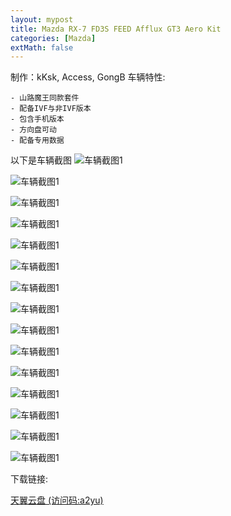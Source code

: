 ```yaml
---
layout: mypost
title: Mazda RX-7 FD3S FEED Afflux GT3 Aero Kit
categories: [Mazda]
extMath: false
---
```

制作：kKsk, Access, GongB
车辆特性:

```
- 山路魔王同款套件
- 配备IVF与非IVF版本
- 包含手机版本
- 方向盘可动
- 配备专用数据
```

以下是车辆截图
![车辆截图1](https://pic.imgdb.cn/item/62afe770094754312972dc68.jpg)

![车辆截图1](https://pic.imgdb.cn/item/62afe770094754312972dc6f.jpg)

![车辆截图1](https://pic.imgdb.cn/item/62afe770094754312972dc8c.jpg)

![车辆截图1](https://pic.imgdb.cn/item/62afe770094754312972dc94.jpg)

![车辆截图1](https://pic.imgdb.cn/item/62afe770094754312972dc9c.jpg)

![车辆截图1](https://pic.imgdb.cn/item/62afe777094754312972e4a3.jpg)

![车辆截图1](https://pic.imgdb.cn/item/62afe777094754312972e4af.jpg)

![车辆截图1](https://pic.imgdb.cn/item/62afe777094754312972e4bd.jpg)

![车辆截图1](https://pic.imgdb.cn/item/62afe777094754312972e496.jpg)

![车辆截图1](https://pic.imgdb.cn/item/62afe777094754312972e49a.jpg)

![车辆截图1](https://pic.imgdb.cn/item/62afe783094754312972f30b.jpg)

![车辆截图1](https://pic.imgdb.cn/item/62afe783094754312972f311.jpg)

![车辆截图1](https://pic.imgdb.cn/item/62afe783094754312972f31c.jpg)

![车辆截图1](https://pic.imgdb.cn/item/62afe783094754312972f326.jpg)

![车辆截图1](https://pic.imgdb.cn/item/62afe783094754312972f337.jpg)

下载链接:

[天翼云盘 (访问码:a2yu)](https://cloud.189.cn/t/6B3EF3QfQbUj)
